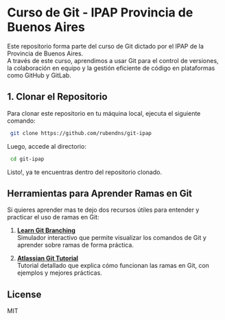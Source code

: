 # Curso de Git - IPAP Provincia de Buenos Aires

Este repositorio forma parte del curso de Git dictado por el IPAP de la Provincia de Buenos Aires.  
A través de este curso, aprendimos a usar Git para el control de versiones, la colaboración en equipo y la gestión eficiente de código en plataformas como GitHub y GitLab.

## 1. Clonar el Repositorio

Para clonar este repositorio en tu máquina local, ejecuta el siguiente comando:
```sh
 git clone https://github.com/rubendns/git-ipap
```
Luego, accede al directorio:
```sh
 cd git-ipap
```
Listo!, ya te encuentras dentro del repositorio clonado.



## Herramientas para Aprender Ramas en Git

Si quieres aprender mas te dejo dos recursos útiles para entender y practicar el uso de ramas en Git:

1. **[Learn Git Branching](https://learngitbranching.js.org/)**  
   Simulador interactivo que permite visualizar los comandos de Git y aprender sobre ramas de forma práctica.

2. **[Atlassian Git Tutorial](https://www.atlassian.com/git/tutorials/learn-git-with-bitbucket-cloud)**  
   Tutorial detallado que explica cómo funcionan las ramas en Git, con ejemplos y mejores prácticas.

## License

MIT
